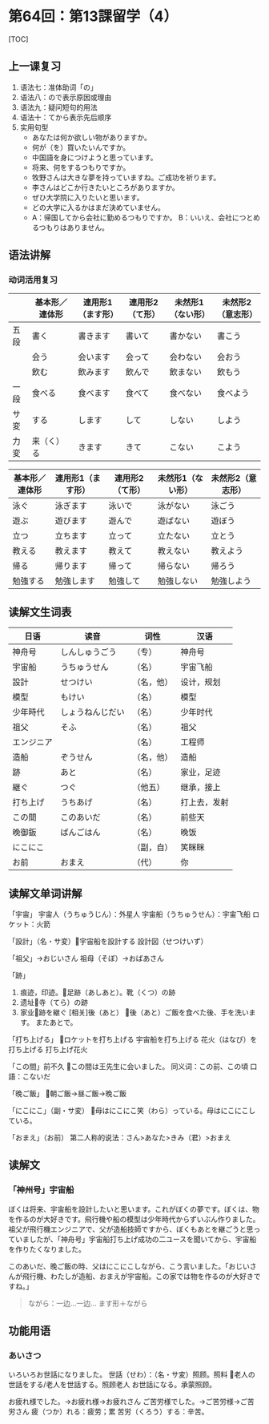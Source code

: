 # 第64回：第13課留学（4）

[TOC]

## 上一课复习

1. 语法七：准体助词「の」
2. 语法八：ので表示原因或理由
3. 语法九：疑问短句的用法
4. 语法十：てから表示先后顺序
5. 实用句型
   - あなたは何か欲しい物がありますか。
   - 何が（を）買いたいんですか。
   - 中国語を身につけようと思っています。
   - 将来、何をするつもりですか。
   - 牧野さんは大きな夢を持っていますね。ご成功を祈ります。
   - 李さんはどこか行きたいところがありますか。
   - ぜひ大学院に入りたいと思います。
   - どの大学に入るかはまだ決めていません。
   - A：帰国してから会社に勤めるつもりですか。
     B：いいえ、会社につとめるつもりはありません。

## 语法讲解

### 动词活用复习

|      | 基本形／連体形 | 連用形1（ます形） | 連用形2（て形） | 未然形1（ない形） | 未然形2（意志形） |
| ---- | -------------- | ----------------- | --------------- | ----------------- | ----------------- |
| 五段 | 書く           | 書きます          | 書いて          | 書かない          | 書こう            |
|      | 会う           | 会います          | 会って          | 会わない          | 会おう            |
|      | 飲む           | 飲みます          | 飲んで          | 飲まない          | 飲もう            |
| 一段 | 食べる         | 食べます          | 食べて          | 食べない          | 食べよう          |
| サ変 | する           | します            | して            | しない            | しよう            |
| 力変 | 来（く）る     | きます            | きて            | こない            | こよう            |

| 基本形／連体形 | 連用形1（ます形） | 連用形2（て形） | 未然形1（ない形） | 未然形2（意志形） |
| -------------- | ----------------- | --------------- | ----------------- | ----------------- |
| 泳ぐ           | 泳ぎます          | 泳いで          | 泳がない          | 泳ごう            |
| 遊ぶ           | 遊びます          | 遊んで          | 遊ばない          | 遊ぼう            |
| 立つ           | 立ちます          | 立って          | 立たない          | 立とう            |
| 教える         | 教えます          | 教えて          | 教えない          | 教えよう          |
| 帰る           | 帰ります          | 帰って          | 帰らない          | 帰ろう            |
| 勉強する       | 勉強します        | 勉強して        | 勉強しない        | 勉強しよう        |

## 读解文生词表

| 日语       | 读音             | 词性       | 汉语         |
| ---------- | ---------------- | ---------- | ------------ |
| 神舟号     | しんしゅうごう   | （专）     | 神舟号       |
| 宇宙船     | うちゅうせん     | （名）     | 宇宙飞船     |
| 設計       | せつけい         | （名，他） | 设计，规划   |
| 模型       | もけい           | （名）     | 模型         |
| 少年時代   | しょうねんじだい | （名）     | 少年时代     |
| 祖父       | そふ             | （名）     | 祖父         |
| エンジニア |                  | （名）     | 工程师       |
| 造船       | ぞうせん         | （名，他） | 造船         |
| 跡         | あと             | （名）     | 家业，足迹   |
| 継ぐ       | つぐ             | （他五）   | 继承，接上   |
| 打ち上げ   | うちあげ         | （名）     | 打上去，发射 |
| この間     | このあいだ       | （名）     | 前些天       |
| 晚御鈑     | ばんごはん       | （名）     | 晚饭         |
| にこにこ   |                  | （副，自） | 笑眯眯       |
| お前       | おまえ           | （代）     | 你           |

## 读解文单词讲解

「宇宙」
宇宙人（うちゅうじん）：外星人
宇宙船（うちゅうせん）：宇宙飞船
ロケット：火箭

「設計」（名・サ変）📌宇宙船を設計する
設計図（せつけいず）

「祖父」→おじいさん
祖母（そぼ）→おばあさん

「跡」

1. 痕迹，印迹。📌足跡（あしあと）。靴（くつ）の跡
2. 遗址📌寺（てら）の跡
3. 家业📌跡を継ぐ
   [相关]後（あと）
   📌後（あと）ご飯を食べた後、手を洗います。
   またあとで。

「打ち上げる」
📌ロケットを打ち上げる
宇宙船を打ち上げる
花火（はなび）を打ち上げる
打ち上げ花火

「この間」前不久
📌この間は王先生に会いました。
同义词：この前、この頃
口語：こないだ

「晚ご飯」
📌朝ご飯→昼ご飯→晚ご飯

「にこにこ」（副・サ変）
📌母はにこにこ笑（わら）っている。母はにこにこしている。

「おまえ」（お前）
第二人称的说法：さん>あなた>きみ（君）>おまえ

## 读解文

### 「神州号」宇宙船

ぼくは将来、宇宙船を設計したいと思います。これがぼくの夢です。ぼくは、物を作るのが大好きです。飛行機や船の模型は少年時代からずいぶん作りました。祖父が飛行機エンジニアで、父が造船技師ですから、ぼくもあとを継ごうと思っていましたが、「神舟号」宇宙船打ち上げ成功の二ユースを聞いてから、宇宙船を作りたくなりました。

このあいだ、晚ご飯の時、父はにこにこしながら、こう言いました。「おじいさんが飛行機、わたしが造船、おまえが宇宙船。この家では物を作るのが大好きですね。」

> ながら：一边…一边…
> ます形＋ながら

## 功能用语

### あいさつ

いろいろお世話になりました。
世話（せわ）：（名・サ変）照顾。照料
📌老人の世話をする/老人を世話する。照顾老人
お世話になる。承蒙照顾。

お疲れ様でした。→お疲れ様→お疲れさん
ご苦労様でした。→ご苦労様→ご苦労さん
疲（つか）れる：疲劳；累
苦労（くろう）する：辛苦。